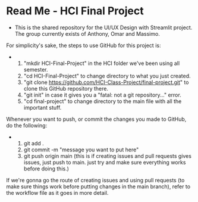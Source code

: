 # Read Me - HCI Final Project
- This is the shared repository for the UI/UX Design with Streamlit project. The group currently exists of Anthony, Omar and Massimo.

For simplicity's sake, the steps to use GitHub for this project is:

- 1. "mkdir HCI-Final-Project" in the HCI folder we've been using all semester.
  2. "cd HCI-Final-Project" to change directory to what you just created.
  3. "git clone https://github.com/HCI-Class-Project/final-project.git" to clone this GitHub repository there.
  4. "git init" in case it gives you a "fatal: not a git repository..." error.
  5. "cd final-project" to change directory to the main file with all the important stuff.

Whenever you want to push, or commit the changes you made to GitHub, do the following:
- 1. git add .
  2. git commit -m "message you want to put here"
  3. git push origin main (this is if creating issues and pull requests gives issues, just push to main. just try and make sure everything works before doing this.)

If we're gonna go the route of creating issues and using pull requests (to make sure things work before putting changes in the main branch), refer to the workflow file as it goes in more detail.

